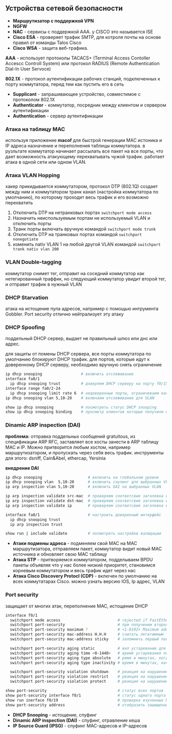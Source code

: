 ## Устройства сетевой безопасности

- **Маршрутизатор с поддержкой VPN**
- **NGFW**
- **NAC** - сервисы с поддержкой ААА. у CISCO это называется ISE
- **Cisco ESA** - проверяет трафик SMTP, для котроля почты на основе правил от команды Talos Cisco
- **Cisco WSA** - защита веб-трафика.

**ААА** - использует протоколы TACACS+ (Terminal Access Contoller Accescc Controll System) или протокол RADIUS (Remote Authentication Dial-In User Servoce)

**802.1X** - протокол аутентификации рабочих станций, подключенных к порту коммутатора, перед тем как пустить его в сеть

- **Supplicant** - запрашивающее устройство, совместимое с протоколом 802.1Х
- **Authenticator** - коммутатор, посредник между клиентом и сервером аутентификации
- **Authentication** - сервер аутентификации

### Атака на таблицу МАС

используя приложение **macof** для быстрой генерации MAC истоника и IP адреса назначение и переполнения таблицы коммутатора. в рузльтате коммутатор начинает рассылать все пакет на все порты, что дает возможность атакующему перехватывать чужой трафик. работает атака в одной сети или одном VLAN.

### Атака VLAN Hopping
хакер прикидывается коммутатором, протокол DTP (802.1Q) создает между ним и коммутатором транк канал (настройка коммутатора по умолчанию), по которому проходит весь трафик и его возможно перехватить

1. Отключить DTP на нетранковых портах `switchport mode access`
2. Назначить неиспользуемым портам не используемый VLAN и отключить порты
3. Транк порты включать вручную командой `switchport mode trunk`
4. Отключить DTP на транковых портах командой `switchport nonegotiate`
5. изменить nativ VLAN 1 на любой другой VLAN командой `switchport trank nativ vlan 200`

### VLAN Double-tagging

коммутатор снимет тег, отправит на соседний коммутатор как нетегированный траффик, но следующий коммутатор увидит второй тег, и отправит трафик в нужный VLAN

### DHCP Starvation

атака на истощение пула адресов, например с помощью интрумента Gobbler. Port security отлично нейтрализует эту атаку

### DHCP Spoofing

поддельный DHCP сервер, выдает не правильный шлюз или днс или адрес.

для защиты от помены DHCP сервера, все порты коммутатора по умолчанию блокируют DHCP трафик. для портов, которые идут к доверенному DHCP серверу, необходимо вручную снять ограничение

```bash
ip dhcp snooping                 # включить отслеживание
interface fa0/1
  ip dhcp snooping trust         # доверяем DHCP серверу на порту f0/15
interface range fa0/2-24
  ip dhcp snooping limit rate 6  # недоверенные порты, ограничеваем количество DHCP пакетов
ip dhcp snooping vlan 5,10-20    # включаем отслеживание для VLAN

show ip dhcp snooping            # посмотреть статус DHCP snooping
show ip dhcp snooping binding    # просмотр клиентов которые получили информацию о DHCP
```

### Dinamic ARP inspection (DAI)

**проблема:** отправка поддельных сообщений gratuitous, из спецификации ARP RFC, заставляет все хосты занести в ARP таблицу MAC и IP. Можно притворится любым хостом, например маршрутизатором, и пропускать через себя весь трафик. инструменты для этого: dsniff, Cain&Abel, ethercap, Yersinia

**внедрение DAI**

```bash
ip dhcp snooping                    # вкличить на глобальном уровне
ip dhcp snooping vlan  5,10-20      # включить снупинг для выбранных VLAN
ip arp inspection vlan 5,10-20      # включить DAI на выбранных VLAN

ip arp inspection validate src-mac  # проверяем соответсвие заголовка в Ethenet кадре и ARP пакете
ip arp inspection validate dst-mac  # проверяем соответсвие заголовка в Ethenet кадре и ARP пакете
ip arp inspection validate ip       # проверяем соответсвие заголовка в Ethenet кадре и ARP пакете

interface fa0/1                     # настроить доверенный интерфейс
  ip dhcp snooping trust
  ip arp inspection trust

show run | include validate         # посмотреть настройки валидации    
```


- **Атаки подмены адреса** - подменяем свой МАС на МАС маршрутизатора, отправляем пакет, коммутатор видит новый МАС источника и обновляет свою МАС таблицу
- **Атака STP** - притворяемся коммутатором, подделываем BPDU пакеты объявляя что у нас более низкий приоритет, становимся корневым коммутатором и весь трафик идет через нас
- **Атака Cisco Discovery Protocl (CDP)** - включен по умолчанию на всех коммутатарах Cisco. можно узнать версию IOS, Ip адрес, VLAN

### Port security

защищает от многих атак, переполнение МАС, истощение DHCP

```bash
interface f0/1
  switchport mode access                         # rejected if FastEthernet0/1 is a dynamic port
  switchport port-security                       # при получении второго МАС адреса - порт выключится (статус: err-disabled)
  switchport port-security maximum ?             # <1-8192> Maximum addresses (1 by default)
  switchport port-security mac-address H.H.H     # считать легитимным только введенный мас
  switchport port-security mac-address sticky    # запомнить первый полученный мас (или первые из параметра максимум)

  switchport port-security aging static          # вкл устаревание для статически настроенных мас
  switchport port-security aging time <0-1440>   # время устаревания порта
  switchport port-security aging type absolute   # ремя в минутах, когда устареет МАС-адрес, не зависимо от активности
  switchport port-security aging type inactivity # время в минутах, когда устарее МАС-адрес после последней активности на порту

  switchport port-security violation shutdown    # реакция на нарушение: выключить порт, сообщение в syslog, увеличить счетчик нарушений
  switchport port-security violation restrict    # реакция на нарушение: отпрасывает пакеты неизвестных МАС-адресов, увеличивает счетчик, сообщает в syslog
  switchport port-security violation protect     # реакция на нарушение: только отбрасывает пакеты не известных МАС-адресов

show port-security                               # статус всех портов
show port-security interface f0/1                # статус одного порта
show run inerface f0/19                          # проверка изученных МАС-адресов
show port-security address                       # отобразить зашищенные МАС-адреса
```

- **DHCP Snooping** - истощение, спуфинг
- **Dinamic ARP inspection (DAI)** - спуфинг, отравление кеша
- **IP Source Guard (IPSG)** - спуфинг MAC-адресов и IP-адресов
